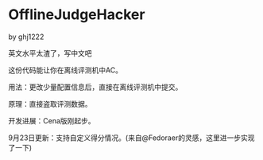 # OfflineJudgeHacker

by ghj1222

英文水平太渣了，写中文吧

这份代码能让你在离线评测机中AC。

用法：更改少量配置信息后，直接在离线评测机中提交。

原理：直接盗取评测数据。

开发进展：Cena版刚起步。

9月23日更新：支持自定义得分情况。(来自@Fedoraer的灵感，这里进一步实现了一下)
